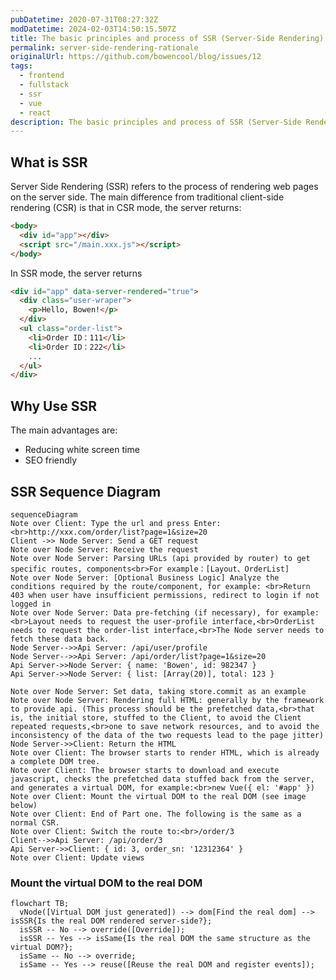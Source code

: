 ```yaml
---
pubDatetime: 2020-07-31T08:27:32Z
modDatetime: 2024-02-03T14:50:15.507Z
title: The basic principles and process of SSR (Server-Side Rendering)
permalink: server-side-rendering-rationale
originalUrl: https://github.com/bowencool/blog/issues/12
tags:
  - frontend
  - fullstack
  - ssr
  - vue
  - react
description: The basic principles and process of SSR (Server-Side Rendering)
---
```


## What is SSR

Server Side Rendering (SSR) refers to the process of rendering web pages on the server side. The main difference from traditional client-side rendering (CSR) is that in CSR mode, the server returns:

```html
<body>
  <div id="app"></div>
  <script src="/main.xxx.js"></script>
</body>
```

In SSR mode, the server returns

```html
<div id="app" data-server-rendered="true">
  <div class="user-wraper">
    <p>Hello, Bowen!</p>
  </div>
  <ul class="order-list">
    <li>Order ID：111</li>
    <li>Order ID：222</li>
    ...
  </ul>
</div>
```

## Why Use SSR

The main advantages are:

- Reducing white screen time
- SEO friendly

## SSR Sequence Diagram

<!-- ![ssr1](https://user-images.githubusercontent.com/20217146/89017104-6002e880-d34c-11ea-952a-cd05502a5b37.jpeg) -->

```mermaid
sequenceDiagram
Note over Client: Type the url and press Enter: <br>http://xxx.com/order/list?page=1&size=20
Client ->> Node Server: Send a GET request
Note over Node Server: Receive the request
Note over Node Server: Parsing URLs (api provided by router) to get specific routes, components<br>For example：[Layout、OrderList]
Note over Node Server: [Optional Business Logic] Analyze the conditions required by the route/component, for example: <br>Return 403 when user have insufficient permissions, redirect to login if not logged in
Note over Node Server: Data pre-fetching (if necessary), for example:<br>Layout needs to request the user-profile interface,<br>OrderList needs to request the order-list interface,<br>The Node server needs to fetch these data back.
Node Server-->>Api Server: /api/user/profile
Node Server-->>Api Server: /api/order/list?page=1&size=20
Api Server->>Node Server: { name: 'Bowen', id: 982347 }
Api Server->>Node Server: { list: [Array(20)], total: 123 }

Note over Node Server: Set data, taking store.commit as an example
Note over Node Server: Rendering full HTML: generally by the framework to provide api. (This process should be the prefetched data,<br>that is, the initial store, stuffed to the Client, to avoid the Client repeated requests,<br>one to save network resources, and to avoid the inconsistency of the data of the two requests lead to the page jitter)
Node Server->>Client: Return the HTML
Note over Client: The browser starts to render HTML, which is already a complete DOM tree.
Note over Client: The browser starts to download and execute javascript, checks the prefetched data stuffed back from the server, and generates a virtual DOM, for example:<br>new Vue({ el: '#app' })
Note over Client: Mount the virtual DOM to the real DOM (see image below)
Note over Client: End of Part one. The following is the same as a normal CSR.
Note over Client: Switch the route to:<br>/order/3
Client-->>Api Server: /api/order/3
Api Server->>Client: { id: 3, order_sn: '12312364' }
Note over Client: Update views
```

### Mount the virtual DOM to the real DOM

<!-- ![ssr2](https://user-images.githubusercontent.com/20217146/89017153-6e510480-d34c-11ea-9f06-e12dbafad1e4.jpeg) -->

```mermaid
flowchart TB;
  vNode([Virtual DOM just generated]) --> dom[Find the real dom] --> isSSR{Is the real DOM rendered server-side?};
  isSSR -- No --> override([Override]);
  isSSR -- Yes --> isSame{Is the real DOM the same structure as the virtual DOM?};
  isSame -- No --> override;
  isSame -- Yes --> reuse([Reuse the real DOM and register events]);
```
